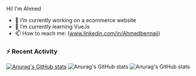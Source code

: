 
Hi! I'm Ahmed
- 🔭 I’m currently working on a ecommerce website
- 🌱 I’m currently learning VueJs
- 📫 How to reach me: (www.linkedin.com/in/Ahmedbennaji)

### :zap: Recent Activity
<!--START_SECTION:activity-->


[![Anurag's GitHub stats](https://github-readme-stats.vercel.app/api?username=Ahmedbennaji)](https://github.com/anuraghazra/github-readme-stats)
![Anurag's GitHub stats](https://github-readme-stats.vercel.app/api?username=Ahmedbennaji&count_private=true)
![Anurag's GitHub stats](https://github-readme-stats.vercel.app/api?username=Ahmedbennaji&show_icons=true)

